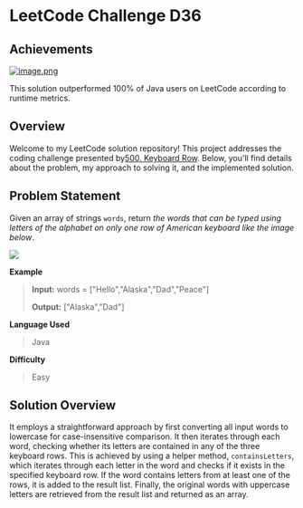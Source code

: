 
# LeetCode Challenge D36
## Achievements
[![image.png](https://i.postimg.cc/CL26Dk2d/image.png)](https://postimg.cc/fJxKQtDh)

This solution outperformed 100% of Java users on LeetCode according to runtime metrics.


## Overview

Welcome to my LeetCode solution repository! This project addresses the coding challenge presented by[500. Keyboard Row](https://leetcode.com/problems/keyboard-row/). Below, you'll find details about the problem, my approach to solving it, and the implemented solution.

## Problem Statement
Given an array of strings `words`, return _the words that can be typed using letters of the alphabet on only one row of American keyboard like the image below_.

![](https://assets.leetcode.com/uploads/2018/10/12/keyboard.png)

**Example**

> **Input:** words = ["Hello","Alaska","Dad","Peace"]
> 
>**Output:** ["Alaska","Dad"]

**Language Used**
> Java

**Difficulty**
> Easy

## Solution Overview
It employs a straightforward approach by first converting all input words to lowercase for case-insensitive comparison. It then iterates through each word, checking whether its letters are contained in any of the three keyboard rows. This is achieved by using a helper method, `containsLetters`, which iterates through each letter in the word and checks if it exists in the specified keyboard row. If the word contains letters from at least one of the rows, it is added to the result list. Finally, the original words with uppercase letters are retrieved from the result list and returned as an array.
